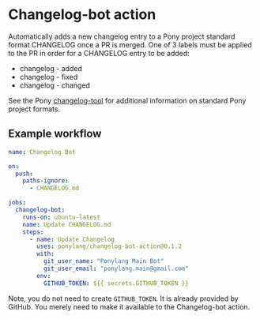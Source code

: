 # Changelog-bot action

Automatically adds a new changelog entry to a Pony project standard format CHANGELOG once a PR is merged. One of 3 labels must be applied to the PR in order for a CHANGELOG entry to be added:

- changelog - added
- changelog - fixed
- changelog - changed

See the Pony [changelog-tool](https://github.com/ponylang/changelog-tool) for additional information on standard Pony project formats.

## Example workflow

```yml
name: Changelog Bot

on:
  push:
    paths-ignore:
      - CHANGELOG.md

jobs:
  changelog-bot:
    runs-on: ubuntu-latest
    name: Update CHANGELOG.md
    steps:
      - name: Update Changelog
        uses: ponylang/changelog-bot-action@0.1.2
        with:
          git_user_name: "Ponylang Main Bot"
          git_user_email: "ponylang.main@gmail.com"
        env:
          GITHUB_TOKEN: ${{ secrets.GITHUB_TOKEN }}
```

Note, you do not need to create `GITHUB_TOKEN`. It is already provided by GitHub. You merely need to make it available to the Changelog-bot action.
